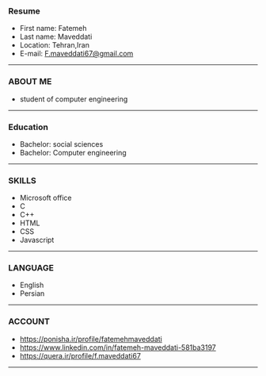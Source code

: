 ### Resume

+ First name: Fatemeh
+ Last name: Maveddati
+ Location: Tehran,Iran
+ E-mail: F.maveddati67@gmail.com 

---


### ABOUT ME

+ student of computer engineering

---


### Education

+ Bachelor: social sciences 
+ Bachelor: Computer engineering

---


### SKILLS

+ Microsoft office
+ C
+ C++
+ HTML
+ CSS
+ Javascript

---


### LANGUAGE

+ English
+ Persian

---



### ACCOUNT
 
+ https://ponisha.ir/profile/fatemehmaveddati 
+ https://www.linkedin.com/in/fatemeh-maveddati-581ba3197
+ https://quera.ir/profile/f.maveddati67

---

